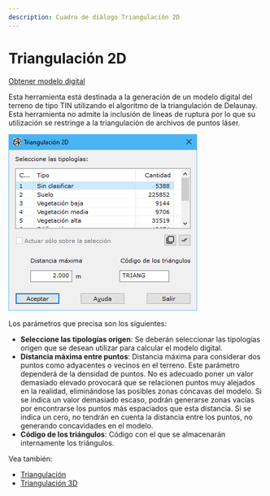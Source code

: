 ```yaml
---
description: Cuadro de diálogo Triangulación 2D
---
```


# Triangulación 2D

[Obtener modelo digital](./)

Esta herramienta está destinada a la generación de un modelo digital del terreno de tipo TIN utilizando el algoritmo de la triangulación de Delaunay. Esta herramienta no admite la inclusión de líneas de ruptura por lo que su utilización se restringe a la triangulación de archivos de puntos láser.

![Cuadro de di&#xE1;logo Triangulaci&#xF3;n 2D](../../../.gitbook/assets/image%20%28136%29.png)

Los parámetros que precisa son los siguientes:

* **Seleccione las tipologías origen**: Se deberán seleccionar las tipologías origen que se desean utilizar para calcular el modelo digital.
* **Distancia máxima entre puntos**: Distancia máxima para considerar dos puntos como adyacentes o vecinos en el terreno. Este parámetro dependerá de la densidad de puntos. No es adecuado poner un valor demasiado elevado provocará que se relacionen puntos muy alejados en la realidad, eliminándose las posibles zonas cóncavas del modelo. Si se indica un valor demasiado escaso, podrán generarse zonas vacías por encontrarse los puntos más espaciados que esta distancia. Si se indica un cero, no tendrán en cuenta la distancia entre los puntos, no generando concavidades en el modelo.
* **Código de los triángulos**: Código con el que se almacenarán internamente los triángulos.

Vea también:

* [Triangulación](../../herramientas-mdt/triangulacion.md)
* [Triangulación 3D](triangulacion-3d.md)

